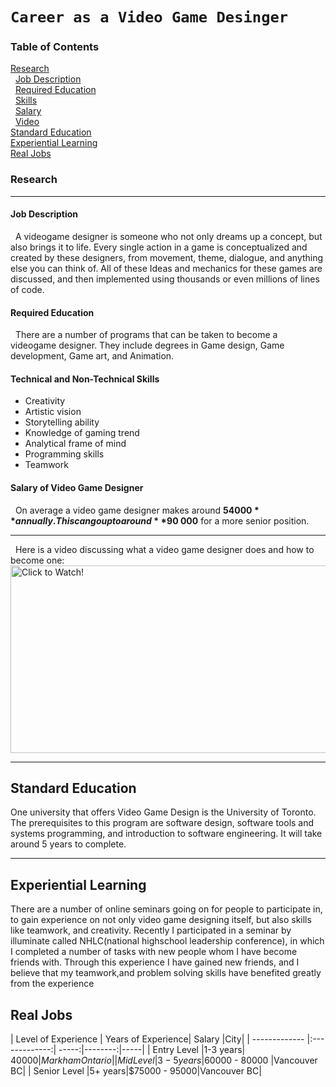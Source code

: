 # ```Career as a Video Game Desinger```
### Table of Contents
[Research](#Research) <br>
&nbsp;&nbsp;[Job Description](#Job-Description) <br>
&nbsp;&nbsp;[Required Education](#Required-Education) <br>
&nbsp;&nbsp;[Skills](#Technical-and-Non-technical-Skills) <br>
&nbsp;&nbsp;[Salary](#Salary) <br>
&nbsp;&nbsp;[Video](#Here-is-a-video) <br>
[Standard Education](#Standard-Education) <br>
[Experiential Learning](#Experiential-Learning) <br>
[Real Jobs](#Real-Jobs) <br>
### Research
---
#### Job Description
&nbsp;&nbsp;A videogame designer is someone who not only dreams up a concept, but also brings it to life. Every single action in a game is conceptualized and created by these designers, from movement, theme, dialogue, and anything else you can think of. All of these Ideas and mechanics for these games are discussed, and then implemented using thousands or even millions of lines of code.
#### Required Education
&nbsp;&nbsp;There are a number of programs that can be taken to become a videogame designer. They include degrees in Game design, Game development, Game art, and Animation.
#### Technical and Non-Technical Skills
* Creativity
* Artistic vision
* Storytelling ability
* Knowledge of gaming trend
* Analytical frame of mind
* Programming skills
* Teamwork 
#### Salary of Video Game Designer
&nbsp;&nbsp;On average a video game designer makes around **$54 000** annually. This can go up to around **$90 000** for a more senior position.
***
&nbsp;&nbsp;Here is a video discussing what a video game designer does and how to become one:
<a href="https://www.youtube.com/watch?v=6vSucvjN9Tc" target="_blank"><img src="https://hackernoon.com/drafts/1k3j3zqp.png" alt="Click to Watch!" width="600" height="300" border="0" /></a>
***
## Standard Education
One university that offers Video Game Design is the University of Toronto. The prerequisites to this program are software design, software tools and systems programming, and introduction to software engineering. It will take around 5 years to complete.
***
## Experiential Learning
There are a number of online seminars going on for people to participate in, to gain experience on not only video game designing itself, but also skills like teamwork, and creativity. Recently I participated in a seminar by illuminate called NHLC(national highschool leadership conference), in which I completed a number of tasks with new people whom I have become friends with. Through this experience I have gained new friends, and I believe that my teamwork,and problem solving skills have benefited greatly from the experience
## Real Jobs

| Level of Experience  | Years of Experience| Salary |City|
| ------------- |:-------------:| -----:|--------:|-----|
| Entry Level  |1-3 years| $40000 |Markham Ontario|
| Mid Level    |3-5 years|$60000 - 80000 |Vancouver BC|
| Senior Level |5+ years|$75000 - 95000|Vancouver BC|